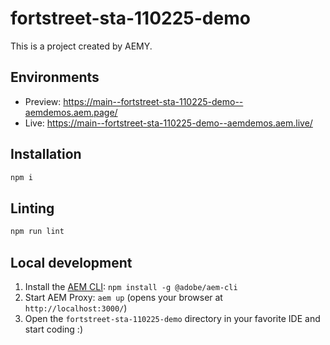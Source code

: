 # fortstreet-sta-110225-demo

This is a project created by AEMY.

## Environments

- Preview: https://main--fortstreet-sta-110225-demo--aemdemos.aem.page/
- Live: https://main--fortstreet-sta-110225-demo--aemdemos.aem.live/

## Installation

```sh
npm i
```

## Linting

```sh
npm run lint
```

## Local development

1. Install the [AEM CLI](https://github.com/adobe/helix-cli): `npm install -g @adobe/aem-cli`
1. Start AEM Proxy: `aem up` (opens your browser at `http://localhost:3000/`)
1. Open the `fortstreet-sta-110225-demo` directory in your favorite IDE and start coding :)